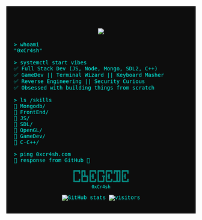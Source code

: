 <div align="center" style="background-color:#0d0d0d; padding: 20px; font-family: 'Courier New', monospace; color: #00ffee;">

<h1 align="center">
  <img src="https://readme-typing-svg.herokuapp.com/?color=00FFEE&size=30&center=true&vCenter=true&width=1000&lines=Initializing...;Welcome+to+0xCr4sh+hub;Breaching+Reality+One+Bit+at+a+Time" />
</h1>

<pre style="text-align: left;">
&gt; whoami
"0xCr4sh"

&gt; systemctl start vibes
✅ Full Stack Dev (JS, Node, Mongo, SDL2, C++)
✅ GameDev || Terminal Wizard || Keyboard Masher
✅ Reverse Engineering || Security Curious
✅ Obsessed with building things from scratch

&gt; ls /skills
📁 Mongodb/
📁 FrontEnd/
📁 JS/
📁 SDL/
📁 OpenGL/
📁 GameDev/
📁 C-C++/

&gt; ping 0xcr4sh.com
📡 response from GitHub 👾
</pre>
```
╔═╗╔╗ ╔═╗╔═╗╔═╗╔╦╗╔═╗
║  ╠╩╗║╣ ║ ╦║╣  ║║║╣ 
╚═╝╚═╝╚═╝╚═╝╚═╝═╩╝╚═╝
0xCr4sh

```
![GitHub stats](https://github-readme-stats.vercel.app/api?username=0xCr4sh&show_icons=true&theme=tokyonight)
![visitors](https://visitor-badge.laobi.icu/badge?page_id=0xCr4sh.0xCr4sh)

</div>
